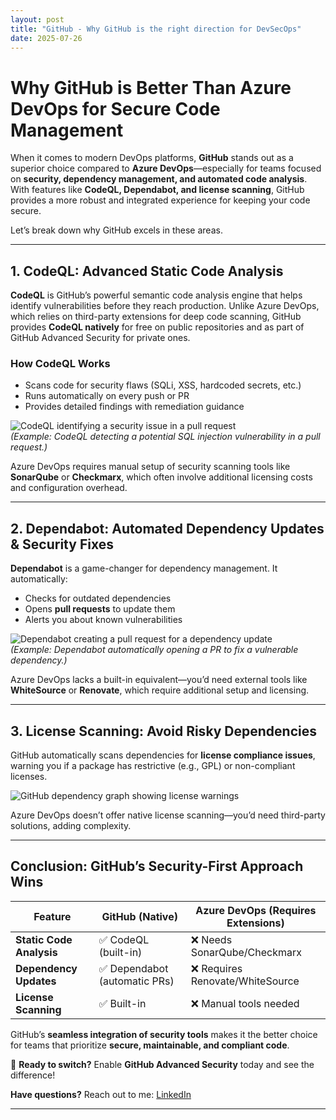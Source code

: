 ```yaml
---
layout: post
title: "GitHub - Why GitHub is the right direction for DevSecOps"
date: 2025-07-26
---
```


# Why GitHub is Better Than Azure DevOps for Secure Code Management

When it comes to modern DevOps platforms, **GitHub** stands out as a superior choice compared to **Azure DevOps**—especially for teams focused on **security, dependency management, and automated code analysis**. With features like **CodeQL, Dependabot, and license scanning**, GitHub provides a more robust and integrated experience for keeping your code secure.

Let’s break down why GitHub excels in these areas.

---

## 1. **CodeQL: Advanced Static Code Analysis**

**CodeQL** is GitHub’s powerful semantic code analysis engine that helps identify vulnerabilities before they reach production. Unlike Azure DevOps, which relies on third-party extensions for deep code scanning, GitHub provides **CodeQL natively** for free on public repositories and as part of GitHub Advanced Security for private ones.

### **How CodeQL Works**

- Scans code for security flaws (SQLi, XSS, hardcoded secrets, etc.)
- Runs automatically on every push or PR
- Provides detailed findings with remediation guidance

![CodeQL identifying a security issue in a pull request](https://github.blog/wp-content/uploads/2021/03/CodeQL-PR-check-failed.png)  
_(Example: CodeQL detecting a potential SQL injection vulnerability in a pull request.)_

Azure DevOps requires manual setup of security scanning tools like **SonarQube** or **Checkmarx**, which often involve additional licensing costs and configuration overhead.

---

## 2. **Dependabot: Automated Dependency Updates & Security Fixes**

**Dependabot** is a game-changer for dependency management. It automatically:

- Checks for outdated dependencies
- Opens **pull requests** to update them
- Alerts you about known vulnerabilities

![Dependabot creating a pull request for a dependency update](https://docs.github.com/assets/cb-20373/images/help/dependabot/dependabot-pr-open.png)  
_(Example: Dependabot automatically opening a PR to fix a vulnerable dependency.)_

Azure DevOps lacks a built-in equivalent—you’d need external tools like **WhiteSource** or **Renovate**, which require additional setup and licensing.

---

## 3. **License Scanning: Avoid Risky Dependencies**

GitHub automatically scans dependencies for **license compliance issues**, warning you if a package has restrictive (e.g., GPL) or non-compliant licenses.

![GitHub dependency graph showing license warnings](https://docs.github.com/assets/cb-13895/images/help/repository/dependency-graph-license-warning.png)

Azure DevOps doesn’t offer native license scanning—you’d need third-party solutions, adding complexity.

---

## **Conclusion: GitHub’s Security-First Approach Wins**

| Feature                  | GitHub (Native)               | Azure DevOps (Requires Extensions) |
| ------------------------ | ----------------------------- | ---------------------------------- |
| **Static Code Analysis** | ✅ CodeQL (built-in)          | ❌ Needs SonarQube/Checkmarx       |
| **Dependency Updates**   | ✅ Dependabot (automatic PRs) | ❌ Requires Renovate/WhiteSource   |
| **License Scanning**     | ✅ Built-in                   | ❌ Manual tools needed             |

GitHub’s **seamless integration of security tools** makes it the better choice for teams that prioritize **secure, maintainable, and compliant code**.

🚀 **Ready to switch?** Enable **GitHub Advanced Security** today and see the difference!

**Have questions?** Reach out to me: [LinkedIn](https://www.linkedin.com/in/darren-stafford/)

---
